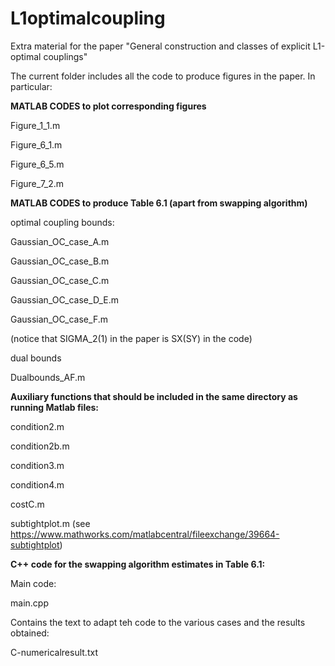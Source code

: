 # L1optimalcoupling
Extra material for the paper "General construction and classes of explicit L1-optimal couplings"

The current folder includes all the code to produce figures in the paper. In particular:

**MATLAB CODES to plot corresponding figures**

Figure_1_1.m

Figure_6_1.m

Figure_6_5.m

Figure_7_2.m

**MATLAB CODES to produce Table 6.1 (apart from swapping algorithm)**

optimal coupling bounds:

Gaussian_OC_case_A.m

Gaussian_OC_case_B.m

Gaussian_OC_case_C.m

Gaussian_OC_case_D_E.m

Gaussian_OC_case_F.m

(notice that SIGMA_2(1) in the paper is SX(SY) in the code)

dual bounds

Dualbounds_AF.m

**Auxiliary functions that should be included in the same directory as running Matlab files:**

condition2.m

condition2b.m

condition3.m

condition4.m

costC.m

subtightplot.m (see https://www.mathworks.com/matlabcentral/fileexchange/39664-subtightplot)

**C++ code for the swapping algorithm estimates in Table 6.1:**

Main code:

main.cpp

Contains the text to adapt teh code to the various cases and the results obtained:

C-numericalresult.txt 
